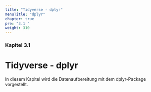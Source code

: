 ```yaml
---
title: "Tidyverse - dplyr"
menuTitle: "dplyr"
chapter: true
pre: "3.1 "
weight: 310
---
```


### Kapitel 3.1

# Tidyverse - dplyr

In diesem Kapitel wird die Datenaufbereitung mit dem dplyr-Package vorgestellt.